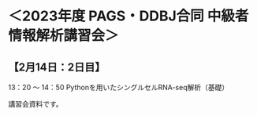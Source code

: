 # ＜2023年度 PAGS・DDBJ合同 中級者情報解析講習会＞

## 【2月14日：2日目】
13：20 ～ 14：50   Pythonを用いたシングルセルRNA-seq解析（基礎）  

講習会資料です。